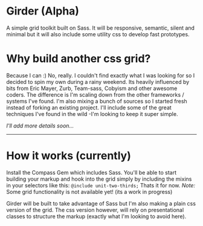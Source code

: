Girder (Alpha)
=============

A simple grid toolkit built on Sass. It will be responsive, semantic, silent and minimal but it will also include some utility css to develop fast prototypes.

# Why build another css grid?
Because I can :) No, really. I couldn't find exactly what I was looking for so I decided to spin my own during a rainy weekend. Its heavily influenced by bits from Eric Mayer, Zurb, Team-sass, Cobyism and other awesome coders. The difference is I'm scaling down from the other frameworks / systems I've found. I'm also mixing a bunch of sources so I started fresh instead of forking an existing project. I'll include some of the great techniques I've found in the wild -I'm looking to keep it super simple.

_I'll add more details soon..._

---

# How it works (currently)
Install the Compass Gem which includes Sass. You'll be able to start building your markup and hook into the grid simply by including the mixins in your selectors like this: ```@include unit-two-thirds;``` Thats it for now. _Note:_ Some grid functionality is not available yet! (its a work in progress)

Girder will be built to take advantage of Sass but I'm also making a plain css version of the grid. The css version however, will rely on presentational classes to structure the markup (exactly what I'm looking to avoid here).
